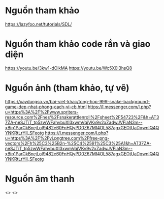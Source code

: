 # Nguồn tham khảo 
https://lazyfoo.net/tutorials/SDL/
# Nguồn tham khảo code rắn và giao diện
https://youtu.be/3kw1-dOikMA
https://youtu.be/Wc5X0l3hsQ8
# Nguồn ảnh (tham khảo, tự vẽ)
https://xaydungso.vn/bai-viet-khac/tong-hop-999-snake-background-game-dep-nhat-phong-cach-vi-cb.html
https://l.messenger.com/l.php?u=https%3A%2F%2Fwww.spriters-resource.com%2Fnes%2Fsnakerattlenroll%2Fsheet%2F54723%2F&h=AT37ZA-neSJTiT_tp5zwWFahvbuXI3xwmVqjVKv9v2xZadwJVFiaN3m--xBip1ParCkBnejLol9482e60FnHQyPD0Z67Mf4OL587agxGEOtUaDqwnlQ4QYNKRtLrYIl_SFeotg
https://l.messenger.com/l.php?u=https%3A%2F%2Fvi.pngtree.com%2Ffree-png-vectors%2Fh%25C3%25B2n-%25C4%2591%25C3%25A1&h=AT37ZA-neSJTiT_tp5zwWFahvbuXI3xwmVqjVKv9v2xZadwJVFiaN3m--xBip1ParCkBnejLol9482e60FnHQyPD0Z67Mf4OL587agxGEOtUaDqwnlQ4QYNKRtLrYIl_SFeotg
# Nguồn âm thanh
<>
<>
